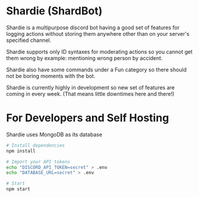 # Shardie (ShardBot)

Shardie is a multipurpose discord bot having a good set of features for logging actions without storing them anywhere other than on your server's specified channel.

Shardie supports only ID syntaxes for moderating actions so you cannot get them wrong by example: mentioning wrong person by accident.

Shardie also have some commands under a Fun category so there should not be boring moments with the bot. 

Shardie is currently highly in development so new set of features are coming in every week. (That means little downtimes here and there!)

# For Developers and Self Hosting

Shardie uses MongoDB as its database

```bash
# Install dependencies
npm install

# Import your API tokens
echo "DISCORD_API_TOKEN=secret" > .env 
echo "DATABASE_URL=secret" > .env 

# Start
npm start
```